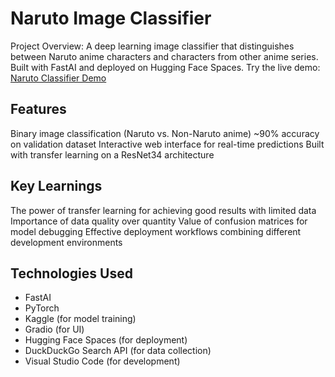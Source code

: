 # Naruto Image Classifier

Project Overview: A deep learning image classifier that distinguishes between Naruto anime characters and characters from other anime series. Built with FastAI and deployed on Hugging Face Spaces.
Try the live demo: <a href="https://huggingface.co/spaces/ashshettyyy/NarutoOrNot_Classifier">Naruto Classifier Demo</a>

## Features

Binary image classification (Naruto vs. Non-Naruto anime)
~90% accuracy on validation dataset
Interactive web interface for real-time predictions
Built with transfer learning on a ResNet34 architecture

## Key Learnings

The power of transfer learning for achieving good results with limited data
Importance of data quality over quantity
Value of confusion matrices for model debugging
Effective deployment workflows combining different development environments

## Technologies Used

- FastAI
- PyTorch
- Kaggle (for model training)
- Gradio (for UI)
- Hugging Face Spaces (for deployment)
- DuckDuckGo Search API (for data collection)
- Visual Studio Code (for development)
